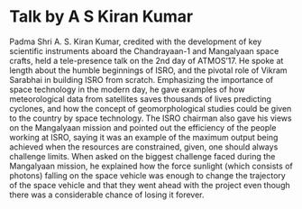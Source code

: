 <!-- TITLE: Talks -->
<!-- SUBTITLE: A quick summary of Talks -->

# Talk by A S Kiran Kumar
Padma Shri A. S. Kiran Kumar, credited with the development of key scientific instruments aboard the Chandrayaan-1 and Mangalyaan space crafts, held a tele-presence talk on the 2nd day of ATMOS’17. He spoke at length about the humble beginnings of ISRO, and the pivotal role of Vikram Sarabhai in building ISRO from scratch. Emphasizing the importance of space technology in the modern day, he gave examples of how meteorological data from satellites saves thousands of lives predicting cyclones, and how the concept of geomorphological studies could be given to the country by space technology. The ISRO chairman also gave his views on the Mangalyaan mission and pointed out the efficiency of the people working at ISRO, saying it was an example of the maximum output being achieved when the resources are constrained, given, one should always challenge limits. When asked on the biggest challenge faced during the Mangalyaan mission, he explained how the force sunlight (which consists of photons) falling on the space vehicle was enough to change the trajectory of the space vehicle and that they went ahead with the project even though there was a considerable chance of losing it forever.
